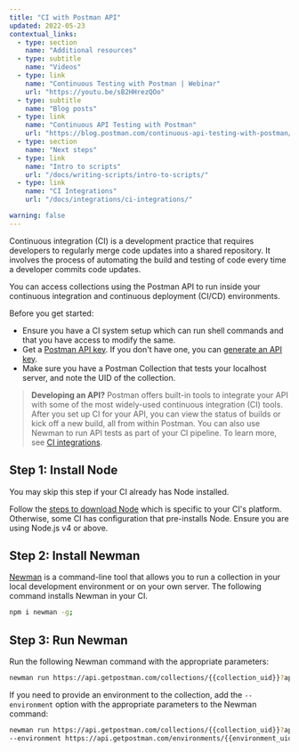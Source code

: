 ```yaml
---
title: "CI with Postman API"
updated: 2022-05-23
contextual_links:
  - type: section
    name: "Additional resources"
  - type: subtitle
    name: "Videos"
  - type: link
    name: "Continuous Testing with Postman | Webinar"
    url: "https://youtu.be/sB2HHrezQOo"
  - type: subtitle
    name: "Blog posts"
  - type: link
    name: "Continuous API Testing with Postman"
    url: "https://blog.postman.com/continuous-api-testing-with-postman/"
  - type: section
    name: "Next steps"
  - type: link
    name: "Intro to scripts"
    url: "/docs/writing-scripts/intro-to-scripts/"
  - type: link
    name: "CI Integrations"
    url: "/docs/integrations/ci-integrations/"

warning: false
---
```


Continuous integration (CI) is a development practice that requires developers to regularly merge code updates into a shared repository. It involves the process of automating the build and testing of code every time a developer commits code updates.

You can access collections using the Postman API to run inside your continuous integration and continuous deployment (CI/CD) environments.

Before you get started:

* Ensure you have a CI system setup which can run shell commands and that you have access to modify the same.
* Get a [Postman API key](https://docs.api.getpostman.com/#authentication). If you don't have one, you can [generate an API key](/docs/developer/postman-api/authentication/#generate-a-postman-api-key).
* Make sure you have a Postman Collection that tests your localhost server, and note the UID of the collection.

> **Developing an API?** Postman offers built-in tools to integrate your API with some of the most widely-used continuous integration (CI) tools. After you set up CI for your API, you can view the status of builds or kick off a new build, all from within Postman. You can also use Newman to run API tests as part of your CI pipeline. To learn more, see [CI integrations](/docs/integrations/ci-integrations/).

## Step 1: Install Node

You may skip this step if your CI already has Node installed.

Follow the [steps to download Node](https://nodejs.org/en/download/package-manager/) which is specific to your CI's platform. Otherwise, some CI has configuration that pre-installs Node. Ensure you are using Node.js v4 or above.

## Step 2: Install Newman

[Newman](/docs/collections/using-newman-cli/command-line-integration-with-newman/) is a command-line tool that allows you to run a collection in your local development environment or on your own server. The following command installs Newman in your CI.

```bash
npm i newman -g;
```

## Step 3: Run Newman

Run the following Newman command with the appropriate parameters:

```bash
newman run https://api.getpostman.com/collections/{{collection_uid}}?apikey={{postman-api-key-here}}
```

If you need to provide an environment to the collection, add the `--environment` option with the appropriate parameters to the Newman command:

```bash
newman run https://api.getpostman.com/collections/{{collection_uid}}?apikey={{postman-api-key-here}}
--environment https://api.getpostman.com/environments/{{environment_uid}}?apikey={{postman-api-key-here}}
```
